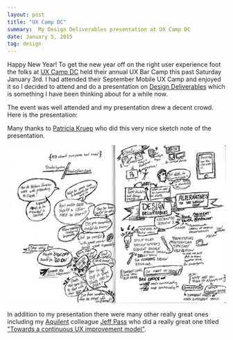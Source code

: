 ```yaml
---
layout: post
title: "UX Camp DC"
summary:  My Design Deliverables presentation at UX Camp DC
date: January 5, 2015
tag: design
---
```


Happy New Year! To get the new year off on the right user experience foot the folks at [UX Camp DC](http://uxcampdc.com/) held their annual UX Bar Camp this past Saturday January 3rd. I had attended their September Mobile UX Camp and enjoyed it so I decided to attend and do a presentation on [Design Deliverables](http://peterkaizer.com/design-deliverables/) which is something I have been thinking about for a while now.

The event was well attended and my presentation drew a decent crowd. Here is the presentation:

<script async class="speakerdeck-embed" data-id="5ac3ef1076580132049a22819074b7b4" data-ratio="1.33333333333333" src="//speakerdeck.com/assets/embed.js"></script>

Many thanks to [Patricia Kruep](https://twitter.com/littleberry) who did this very nice sketch note of the presentation.

![Sketch note courtesy of Patricia Kruep](/images/2015/UXDC-2015-presentation-sketch-note.jpg)

In addition to my presentation there were many other really great ones including my [Aquilent](http://aquilent.com/) colleague [Jeff Pass](https://twitter.com/jeffpass) who did a really great one titled ["Towards a continuous UX improvement model"](http://lanyrd.com/2015/uxcampdc/sdhcmt/).











